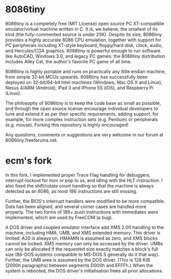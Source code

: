 8086tiny
========

8086tiny is a completely free (MIT License) open source
PC XT-compatible emulator/virtual machine written in C.
It is, we believe, the smallest of its kind (the
fully-commented source is under 25K). Despite its size,
8086tiny provides a highly accurate 8086 CPU emulation,
together with support for PC peripherals including XT-style
keyboard, floppy/hard disk, clock, audio, and Hercules/CGA
graphics. 8086tiny is powerful enough to run software like
AutoCAD, Windows 3.0, and legacy PC games: the 8086tiny
distribution includes Alley Cat, the author's favorite PC
game of all time.

8086tiny is highly portable and runs on practically any
little endian machine, from simple 32-bit MCUs upwards.
8086tiny has successfully been deployed on 32-bit/64-bit
Intel machines (Windows, Mac OS X and Linux), Nexus 4/ARM
(Android), iPad 3 and iPhone 5S (iOS), and Raspberry Pi (Linux).

The philosophy of 8086tiny is to keep the code base as
small as possible, and through the open source license
encourage individual developers to tune and extend it as
per their specific requirements, adding support, for example,
for more complex instruction sets (e.g. Pentium) or
peripherals (e.g. mouse). Forking this repository is highly
encouraged!

Any questions, comments or suggestions are very welcome
in our forum at 8086tiny.freeforums.net.


ecm's fork
==========

In this fork, I implemented proper Trace Flag handling
for debuggers, interrupt-lockout for mov or pop to ss,
and idling with the HLT instruction. I also fixed the
shift/rotate count handling so that the machine is
always detected as an 8086, as most 186 instructions
are still missing.

Further, the BIOS's interrupt handlers were modified
to be more compatible. Data has been aligned, and several
corner cases are handled more properly. The two forms of
186+ push instructions with immediates were implemented,
which are used by FreeCOM (a bug).

A DOS driver and coupled emulator interface add XMS 2.00
handling to the machine, including HMA, UMB, and XMS
extended memory. This driver is limited: A20 is always
on, HMAMIN is assumed as zero, and XMS blocks cannot be
locked. XMS memory can only be accessed by the driver.
UMBs can only be allocated if the requested size
exactly matches a block's full size (86-DOS systems
compatible to MS-DOS 5 generally do it that way).
Further, the UMB area is assumed by the DOS driver.
(This is 128 KiB (2000h paragraphs) between segments
D000h and EFFFh.) When the system is rebooted, the
DOS driver's initialisation frees all prior allocations.
